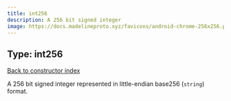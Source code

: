 ```yaml
---
title: int256
description: A 256 bit signed integer
image: https://docs.madelineproto.xyz/favicons/android-chrome-256x256.png
---
```

## Type: int256
[Back to constructor index](index.md)

A 256 bit signed integer represented in little-endian base256 (`string`) format.
